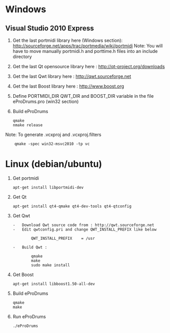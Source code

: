 Windows
=======

Visual Studio 2010 Express
--------------------------

1.	Get the last portmidi library here (Windows section): http://sourceforge.net/apps/trac/portmedia/wiki/portmidi
	Note: You will have to move manually portmidi.h and porttime.h files into an include directory

2.	Get the last Qt opensource library here : http://qt-project.org/downloads

3.	Get the last Qwt library here : http://qwt.sourceforge.net

4.	Get the last Boost library here : http://www.boost.org

5.	Define PORTMIDI\_DIR QWT\_DIR and BOOST\_DIR variable in the file eProDrums.pro (win32 section)

6.	Build eProDrums
	
		qmake
		nmake release

Note:	To generate .vcxproj and .vcxproj.filters

		qmake -spec win32-msvc2010 -tp vc

Linux (debian/ubuntu)
=====================

1.	Get portmidi

		apt-get install libportmidi-dev

2.	Get Qt

		apt-get install qt4-qmake qt4-dev-tools qt4-qtconfig

3.	Get Qwt

		-	Download Qwt source code from : http://qwt.sourceforge.net
		-	Edit qwtconfig.pri and change QWT_INSTALL_PREFIX like below

    			QWT_INSTALL_PREFIX    = /usr

		-	Build Qwt :
			
				qmake
				make
				sudo make install

4.	Get Boost

		apt-get install libboost1.50-all-dev

5.	Build eProDrums
	
		qmake
		make

6.	Run eProDrums

		./eProDrums
